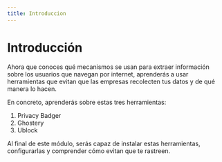 ```yaml
---
title: Introduccion
---
```

# Introducción

Ahora que conoces qué mecanismos se usan para extraer información sobre los usuarios que navegan por internet, aprenderás a usar herramientas que evitan que las empresas recolecten tus datos y de qué manera lo hacen.

En concreto, aprenderás sobre estas tres herramientas:

  1. Privacy Badger
  2. Ghostery
  3. Ublock
  
Al final de este módulo, serás capaz de instalar estas herramientas, configurarlas y comprender cómo evitan que te rastreen.
